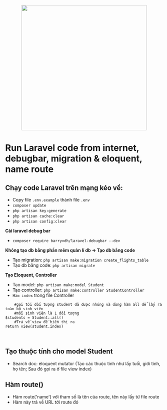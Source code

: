 <p align="center"><a href="https://laravel.com" target="_blank"><img src="https://raw.githubusercontent.com/laravel/art/master/logo-lockup/5%20SVG/2%20CMYK/1%20Full%20Color/laravel-logolockup-cmyk-red.svg" width="400"></a></p>


# Run Laravel code from internet, debugbar, migration & eloquent, name route

## Chạy code Laravel trên mạng kéo về:

- Copy file `.env.example` thành file `.env`
- `composer update`
- `php artisan key:generate`
- `php artisan cache:clear`
- `php artisan config:clear`

**Cài laravel debug bar**
- `composer require barryvdh/laravel-debugbar --dev`

**Không tạo db bằng phần mêm quản lí db -> Tạo db bằng code**
- Tạo migration: `php artisan make:migration create_flights_table`
- Tạo db bằng code: `php artisan migrate`

**Tạo Eloquent, Controller**
- Tạo model: `php artisan make:model Student`
- Tạo controller: `php artisan make:controller StudentController`
- `Hàm index` trong file Controller
```
    #gọi tới đối tượng student đã được nhúng và dùng hàm all để lấy ra toàn bộ sinh viên
    #mỗi sinh viên là 1 đối tượng
$students = Student::all()
    #Trả về view để hiển thị ra
return view(student.index)
```
<br>

## Tạo thuộc tính cho model Student
- Search doc: eloquent mutator (Tạo các thuộc tính như lấy tuổi, giới tính, họ tên; Sau đó gọi ra ở file view index)

## Hàm route()
- Hàm route('name') với tham số là tên của route, tên này lấy từ file route
- Hàm này trả về URL tới route đó
